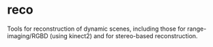 # reco
Tools for reconstruction of dynamic scenes, including those for range-imaging/RGBD (using kinect2) and for stereo-based reconstruction.
